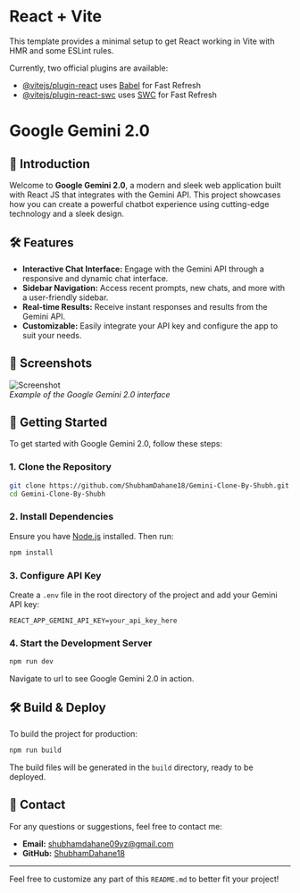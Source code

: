 # React + Vite

This template provides a minimal setup to get React working in Vite with HMR and some ESLint rules.

Currently, two official plugins are available:

- [@vitejs/plugin-react](https://github.com/vitejs/vite-plugin-react/blob/main/packages/plugin-react/README.md) uses [Babel](https://babeljs.io/) for Fast Refresh
- [@vitejs/plugin-react-swc](https://github.com/vitejs/vite-plugin-react-swc) uses [SWC](https://swc.rs/) for Fast Refresh



# Google Gemini 2.0

## 🚀 Introduction

Welcome to **Google Gemini 2.0**, a modern and sleek web application built with React JS that integrates with the Gemini API. This project showcases how you can create a powerful chatbot experience using cutting-edge technology and a sleek design.

## 🛠️ Features

- **Interactive Chat Interface:** Engage with the Gemini API through a responsive and dynamic chat interface.
- **Sidebar Navigation:** Access recent prompts, new chats, and more with a user-friendly sidebar.
- **Real-time Results:** Receive instant responses and results from the Gemini API.
- **Customizable:** Easily integrate your API key and configure the app to suit your needs.

## 📸 Screenshots

![Screenshot](./public/screenshot.png)  
*Example of the Google Gemini 2.0 interface*

## 🌟 Getting Started

To get started with Google Gemini 2.0, follow these steps:

### 1. Clone the Repository

```bash
git clone https://github.com/ShubhamDahane18/Gemini-Clone-By-Shubh.git
cd Gemini-Clone-By-Shubh
```

### 2. Install Dependencies

Ensure you have [Node.js](https://nodejs.org/) installed. Then run:

```bash
npm install
```

### 3. Configure API Key

Create a `.env` file in the root directory of the project and add your Gemini API key:

```plaintext
REACT_APP_GEMINI_API_KEY=your_api_key_here
```

### 4. Start the Development Server

```bash
npm run dev
```

Navigate to url to see Google Gemini 2.0 in action.

## 🛠️ Build & Deploy

To build the project for production:

```bash
npm run build
```

The build files will be generated in the `build` directory, ready to be deployed.



## 💬 Contact

For any questions or suggestions, feel free to contact me:

- **Email:** shubhamdahane09yz@gmail.com
- **GitHub:** [ShubhamDahane18](https://github.com/ShubhamDahane18)

---

Feel free to customize any part of this `README.md` to better fit your project!

